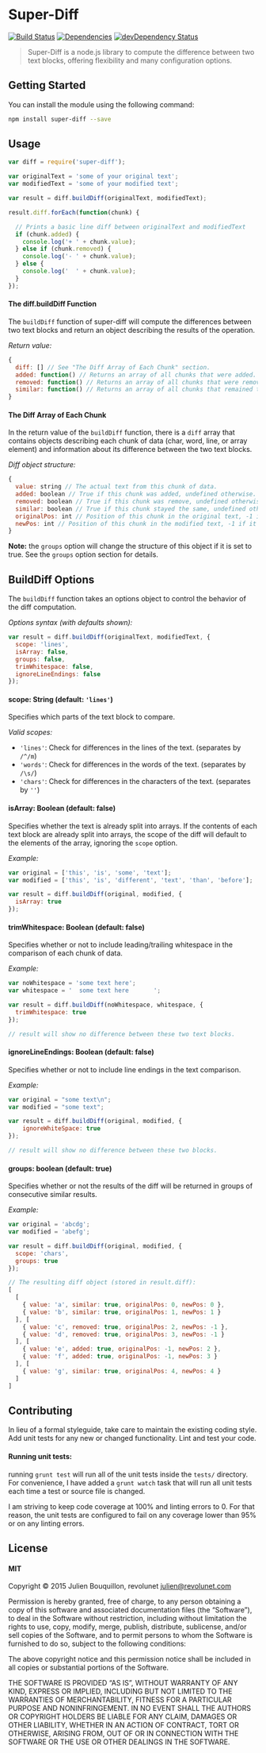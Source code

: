 # Super-Diff

[![Build Status](https://travis-ci.org/vicjohnson1213/super-diff.svg)](https://travis-ci.org/vicjohnson1213/super-diff) [![Dependencies](https://david-dm.org/vicjohnson1213/super-diff.svg)](https://david-dm.org/vicjohnson1213/super-diff) [![devDependency Status](https://david-dm.org/vicjohnson1213/super-diff/dev-status.svg)](https://david-dm.org/vicjohnson1213/super-diff#info=devDependencies)

>Super-Diff is a node.js library to compute the difference between two text blocks, offering flexibility and many configuration options.

## Getting Started

You can install the module using the following command:

```bash
npm install super-diff --save
```

## Usage

```javascript
var diff = require('super-diff');

var originalText = 'some of your original text';
var modifiedText = 'some of your modified text';

var result = diff.buildDiff(originalText, modifiedText);

result.diff.forEach(function(chunk) {

  // Prints a basic line diff between originalText and modifiedText
  if (chunk.added) {
    console.log('+ ' + chunk.value);
  } else if (chunk.removed) {
    console.log('- ' + chunk.value);
  } else {
    console.log('  ' + chunk.value);
  }
});
```

#### The diff.buildDiff Function

The `buildDiff` function of super-diff will compute the differences between two text blocks and return an object describing the results of the operation.

*Return value:*

```javascript
{
  diff: [] // See "The Diff Array of Each Chunk" section.
  added: function() // Returns an array of all chunks that were added.
  removed: function() // Returns an array of all chunks that were removed.
  similar: function() // Returns an array of all chunks that remained the same.
}
```

#### The Diff Array of Each Chunk

In the return value of the `buildDiff` function, there is a `diff` array that contains objects describing each chunk of data (char, word, line, or array element) and information about its difference between the two text blocks.

*Diff object structure:*

```javascript
{
  value: string // The actual text from this chunk of data.
  added: boolean // True if this chunk was added, undefined otherwise.
  removed: boolean // True if this chunk was remove, undefined otherwise.
  similar: boolean // True if this chunk stayed the same, undefined otherwise.
  originalPos: int // Position of this chunk in the original text, -1 if it didn't exist.
  newPos: int // Position of this chunk in the modified text, -1 if it doesn't exist.
}
```

**Note:** the `groups` option will change the structure of this object if it is set to true.  See the `groups` option section for details.

## BuildDiff Options

The `buildDiff` function takes an options object to control the behavior of the diff computation.

*Options syntax (with defaults shown):*

```javascript
var result = diff.buildDiff(originalText, modifiedText, {
  scope: 'lines',
  isArray: false,
  groups: false,
  trimWhitespace: false,
  ignoreLineEndings: false
});
```

#### scope: String (default: `'lines'`)

Specifies which parts of the text block to compare.

*Valid scopes:*

* `'lines'`: Check for differences in the lines of the text. (separates by `/^/m`)
* `'words'`: Check for differences in the words of the text. (separates by `/\s/`)
* `'chars'`: Check for differences in the characters of the text. (separates by `''`)

#### isArray: Boolean (default: false)

Specifies whether the text is already split into arrays.  If the contents of each text block are already split into arrays, the scope of the diff will default to the elements of the array, ignoring the `scope` option.

*Example:*

```javascript
var original = ['this', 'is', 'some', 'text'];
var modified = ['this', 'is', 'different', 'text', 'than', 'before'];

var result = diff.buildDiff(original, modified, {
  isArray: true
});
```

#### trimWhitespace: Boolean (default: false)

Specifies whether or not to include leading/trailing whitespace in the comparison of each chunk of data.

*Example:*

```javascript
var noWhitespace = 'some text here';
var whitespace = '  some text here       ';

var result = diff.buildDiff(noWhitespace, whitespace, {
  trimWhitespace: true
});

// result will show no difference between these two text blocks.
```

#### ignoreLineEndings: Boolean (default: false)

Specifies whether or not to include line endings in the text comparison.

*Example:*

```javascript
var original = "some text\n";
var modified = "some text";

var result = diff.buildDiff(original, modified, {
    ignoreWhiteSpace: true
});

// result will show no difference between these two blocks.
```

#### groups: boolean (default: true)

Specifies whether or not the results of the diff will be returned in groups of consecutive similar results.

*Example:*

```javascript
var original = 'abcdg';
var modified = 'abefg';

var result = diff.buildDiff(original, modified, {
  scope: 'chars',
  groups: true
});

// The resulting diff object (stored in result.diff): 
[ 
  [ 
    { value: 'a', similar: true, originalPos: 0, newPos: 0 },
    { value: 'b', similar: true, originalPos: 1, newPos: 1 }
  ], [
    { value: 'c', removed: true, originalPos: 2, newPos: -1 },
    { value: 'd', removed: true, originalPos: 3, newPos: -1 }
  ], [
    { value: 'e', added: true, originalPos: -1, newPos: 2 },
    { value: 'f', added: true, originalPos: -1, newPos: 3 }
  ], [
    { value: 'g', similar: true, originalPos: 4, newPos: 4 }
  ]
]
```
## Contributing

In lieu of a formal styleguide, take care to maintain the existing coding style. Add unit tests for any new or changed functionality. Lint and test your code.

#### Running unit tests:

running `grunt test` will run all of the unit tests inside the `tests/` directory. For convenience, I have added a `grunt watch` task that will run all unit tests each time a test or source file is changed.

I am striving to keep code coverage at 100% and linting errors to 0. For that reason, the unit tests are configured to fail on any coverage lower than 95% or on any linting errors.

## License

#### MIT

Copyright © 2015 Julien Bouquillon, revolunet <julien@revolunet.com>

Permission is hereby granted, free of charge, to any person obtaining a copy of this software and associated documentation files (the “Software”), to deal in the Software without restriction, including without limitation the rights to use, copy, modify, merge, publish, distribute, sublicense, and/or sell copies of the Software, and to permit persons to whom the Software is furnished to do so, subject to the following conditions:

The above copyright notice and this permission notice shall be included in all copies or substantial portions of the Software.

THE SOFTWARE IS PROVIDED “AS IS”, WITHOUT WARRANTY OF ANY KIND, EXPRESS OR IMPLIED, INCLUDING BUT NOT LIMITED TO THE WARRANTIES OF MERCHANTABILITY, FITNESS FOR A PARTICULAR PURPOSE AND NONINFRINGEMENT. IN NO EVENT SHALL THE AUTHORS OR COPYRIGHT HOLDERS BE LIABLE FOR ANY CLAIM, DAMAGES OR OTHER LIABILITY, WHETHER IN AN ACTION OF CONTRACT, TORT OR OTHERWISE, ARISING FROM, OUT OF OR IN CONNECTION WITH THE SOFTWARE OR THE USE OR OTHER DEALINGS IN THE SOFTWARE.